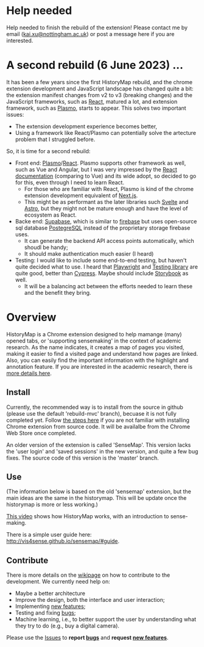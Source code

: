 # Help needed

Help needed to finish the rebuild of the extension! Please contact me by email (kai.xu@nottingham.ac.uk) or post a message here if you are interested.

# A second rebuild (6 June 2023) ...

It has been a few years since the first HistoryMap rebuild, and the chrome extension development and JavaScript landscape has changed quite a bit: the extension manifest changes from v2 to v3 (breaking changes) and the JavaScript frameworks, such as [React](https://react.dev/), matured a lot, and extension framework, such as [Plasmo](https://www.plasmo.com/), starts to appear. This solves two important issues:
- The extension development experience becomes better,
- Using a framework like React/Plasmo can potentially solve the artecture problem that I struggled before.

So, it is time for a second rebuild:
- Front end: [Plasmo](https://www.plasmo.com/)/[React](https://react.dev/). Plasmo supports other framework as well, such as Vue and Angular, but I was very impressed by the [React documentation](https://react.dev/learn) (comparing to Vue) and its wide adopt, so decided to go for this, even through I need to learn React. 
  - For those who are familiar with React, Plasmo is kind of the chrome extension development equivalent of [Next.js](https://nextjs.org/).
  - This might be as performant as the later libraries such [Svelte](https://svelte.dev/) and [Astro](https://astro.build/), but they might not be mature enough and have the level of ecosystem as React.
- Backe end: [Supabase](https://supabase.com/), which is similar to [firebase](https://firebase.google.com/) but uses open-source sql database [PostegreSQL](https://firebase.google.com/) instead of the proprietary storage firebase uses.
  - It can generate the backend API access points automatically, which shoudl be handy;
  - It should make authentication much easier (I heard)
- Testing: I would like to include some end-to-end testing, but haven't quite decided what to use. I heard that [Playwright](https://playwright.dev/) and [Testing library](https://testing-library.com/) are quite good, better than [Cypress](https://www.cypress.io/). Maybe should include [Storybook](https://storybook.js.org/) as well. 
  - It will be a balancing act between the efforts needed to learn these and the benefit they bring.

# Overview

HistoryMap is a Chrome extension designed to help mamange (many) opened tabs, or 'supporting sensemaking' in the context of academic research. As the name indicates, it creates a map of pages you visited, making it easier to find a visited page and understand how pages are linked. Also, you can easily find the important information with the highlight and annotation feature. If you are interested in the academic research, there is [more details here](http://vis4sense.github.io/sensemap/).


## Install

Currently, the recommended way is to install from the source in github (please use the default 'rebuild-mvc' branch), becuase it is not fully completed yet. Follow [the steps here](https://dev.to/ben/how-to-install-chrome-extensions-manually-from-github-1612) if you are not familiar with installing Chrome extension from source code. It will be availalbe from the Chrome Web Store once completed.

An older version of the extension is called 'SenseMap'. This version lacks the 'user login' and 'saved sessions' in the new version, and quite a few bug fixes. The source code of this version is the 'master' branch. 

## Use

(The information below is based on the old 'sensemap' extension, but the main ideas are the same in the historymap. This will be update once the historymap is more or less working.)

[This video](https://vimeo.com/161322047) shows how HistoryMap works, with an introduction to sense-making. 

There is a simple user guide here: http://vis4sense.github.io/sensemap/#guide. 

## Contribute

There is more details on the [wikipage](https://github.com/Vis4Sense/HistoryMap/wiki) on how to contribute to the development. We currently need help on:
- Maybe a better architecture
- Improve the design, both the interface and user interaction;
- Implementing [new features](https://github.com/Vis4Sense/HistoryMap/labels/improvement);
- Testing and fixing [bugs](https://github.com/Vis4Sense/HistoryMap/labels/bug);
- Machine learning, i.e., to better support the user by understanding what they try to do (e.g., buy a digital camera).

Please use the [Issues](https://github.com/Vis4Sense/HistoryMap/issues) to **report [bugs](https://github.com/Vis4Sense/HistoryMap/labels/bug)** and **request [new features](https://github.com/Vis4Sense/HistoryMap/labels/improvement)**.
